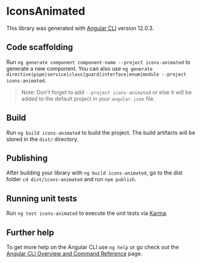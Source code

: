 # IconsAnimated

This library was generated with [Angular CLI](https://github.com/angular/angular-cli) version 12.0.3.

## Code scaffolding

Run `ng generate component component-name --project icons-animated` to generate a new component. You can also use `ng generate directive|pipe|service|class|guard|interface|enum|module --project icons-animated`.
> Note: Don't forget to add `--project icons-animated` or else it will be added to the default project in your `angular.json` file. 

## Build

Run `ng build icons-animated` to build the project. The build artifacts will be stored in the `dist/` directory.

## Publishing

After building your library with `ng build icons-animated`, go to the dist folder `cd dist/icons-animated` and run `npm publish`.

## Running unit tests

Run `ng test icons-animated` to execute the unit tests via [Karma](https://karma-runner.github.io).

## Further help

To get more help on the Angular CLI use `ng help` or go check out the [Angular CLI Overview and Command Reference](https://angular.io/cli) page.
